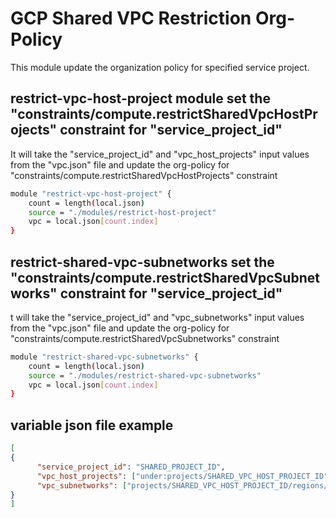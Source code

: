 # GCP Shared VPC Restriction Org-Policy
This module update the organization policy for specified service project. 

## restrict-vpc-host-project module set the "constraints/compute.restrictSharedVpcHostProjects" constraint for "service_project_id"
It will take the "service_project_id" and "vpc_host_projects" input values from the "vpc.json" file and update the org-policy for "constraints/compute.restrictSharedVpcHostProjects" constraint

```bash
module "restrict-vpc-host-project" {
    count = length(local.json)
    source = "./modules/restrict-host-project"
    vpc = local.json[count.index]
}
```

## restrict-shared-vpc-subnetworks set the "constraints/compute.restrictSharedVpcSubnetworks" constraint for "service_project_id"
t will take the "service_project_id" and "vpc_subnetworks" input values from the "vpc.json" file and update the org-policy for "constraints/compute.restrictSharedVpcSubnetworks" constraint
```bash
module "restrict-shared-vpc-subnetworks" {
    count = length(local.json)
    source = "./modules/restrict-shared-vpc-subnetworks"
    vpc = local.json[count.index]
}
```

## variable json file example
```json
[
{
      "service_project_id": "SHARED_PROJECT_ID",
      "vpc_host_projects": ["under:projects/SHARED_VPC_HOST_PROJECT_ID"],
      "vpc_subnetworks": ["projects/SHARED_VPC_HOST_PROJECT_ID/regions/REGION/subnetworks/SUBNET_NAME"]
}
]
```